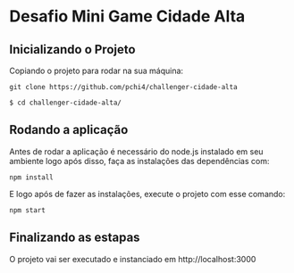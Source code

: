 # Desafio Mini Game Cidade Alta

## Inicializando o Projeto

Copiando o projeto para rodar na sua máquina: 

```
git clone https://github.com/pchi4/challenger-cidade-alta
```

```
$ cd challenger-cidade-alta/
```

## Rodando a aplicação 

Antes de rodar a aplicação é necessário do node.js instalado em seu ambiente logo após disso, faça as instalações das dependências com:

```
npm install
```
E logo após de fazer as instalações, execute o projeto com esse comando: 

```
npm start 
```

## Finalizando as estapas

O projeto vai ser executado e instanciado em http://localhost:3000






